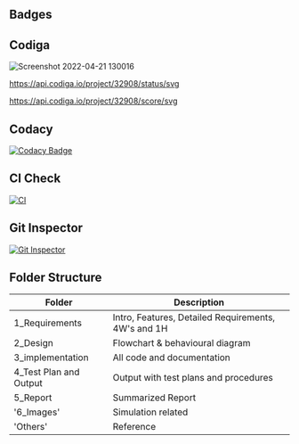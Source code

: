 ## Badges

## Codiga
![Screenshot 2022-04-21 130016](https://user-images.githubusercontent.com/102678112/164402747-9800cee6-abc2-456e-9cd7-18c5b36be509.png)

https://api.codiga.io/project/32908/status/svg

https://api.codiga.io/project/32908/score/svg

## Codacy
[![Codacy Badge](https://app.codacy.com/project/badge/Grade/1d6600b1cc5643868311740f31daaccb)](https://www.codacy.com/gh/YusufAliAnsar/M2_DigitalThermometer/dashboard?utm_source=github.com&amp;utm_medium=referral&amp;utm_content=YusufAliAnsar/M2_DigitalThermometer&amp;utm_campaign=Badge_Grade)

## CI Check
[![CI](https://github.com/YusufAliAnsar/M2_DigitalThermometer/actions/workflows/main.yml/badge.svg)](https://github.com/YusufAliAnsar/M2_DigitalThermometer/actions/workflows/main.yml)

## Git Inspector
[![Git Inspector](https://github.com/YusufAliAnsar/M2_DigitalThermometer/actions/workflows/Git-Inspector.yml/badge.svg)](https://github.com/YusufAliAnsar/M2_DigitalThermometer/actions/workflows/Git-Inspector.yml)


## Folder Structure

| Folder | Description |
|--------|-------------|
| 1_Requirements | Intro, Features, Detailed Requirements, 4W's and 1H |
| 2_Design | Flowchart & behavioural diagram |
| 3_implementation  | All code and documentation |
| 4_Test Plan and Output |	Output with test plans and procedures |
| 5_Report |	Summarized Report |
| '6_Images' |	Simulation related  |
|'Others' | 	Reference |
